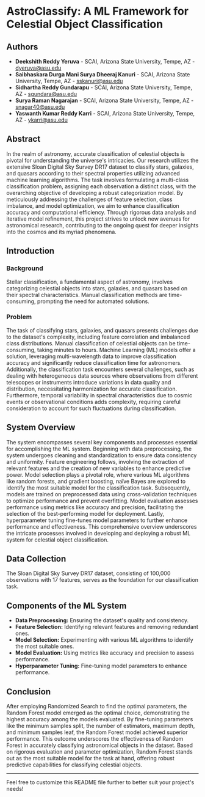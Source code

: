 
# AstroClassify: A ML Framework for Celestial Object Classification

## Authors
- **Deekshith Reddy Yeruva** - SCAI, Arizona State University, Tempe, AZ - [dyeruva@asu.edu](mailto:dyeruva@asu.edu)
- **Saibhaskara Durga Mani Surya Dheeraj Kanuri** - SCAI, Arizona State University, Tempe, AZ - [sskanuri@asu.edu](mailto:sskanuri@asu.edu)
- **Sidhartha Reddy Gundarapu** - SCAI, Arizona State University, Tempe, AZ - [sgundara@asu.edu](mailto:sgundara@asu.edu)
- **Surya Raman Nagarajan** - SCAI, Arizona State University, Tempe, AZ - [snagar40@asu.edu](mailto:snagar40@asu.edu)
- **Yaswanth Kumar Reddy Karri** - SCAI, Arizona State University, Tempe, AZ - [ykarri@asu.edu](mailto:ykarri@asu.edu)

## Abstract
In the realm of astronomy, accurate classification of celestial objects is pivotal for understanding the universe's intricacies. Our research utilizes the extensive Sloan Digital Sky Survey DR17 dataset to classify stars, galaxies, and quasars according to their spectral properties utilizing advanced machine learning algorithms. The task involves formulating a multi-class classification problem, assigning each observation a distinct class, with the overarching objective of developing a robust categorization model. By meticulously addressing the challenges of feature selection, class imbalance, and model optimization, we aim to enhance classification accuracy and computational efficiency. Through rigorous data analysis and iterative model refinement, this project strives to unlock new avenues for astronomical research, contributing to the ongoing quest for deeper insights into the cosmos and its myriad phenomena.

## Introduction
### Background
Stellar classification, a fundamental aspect of astronomy, involves categorizing celestial objects into stars, galaxies, and quasars based on their spectral characteristics. Manual classification methods are time-consuming, prompting the need for automated solutions.

### Problem
The task of classifying stars, galaxies, and quasars presents challenges due to the dataset's complexity, including feature correlation and imbalanced class distributions. Manual classification of celestial objects can be time-consuming, taking minutes to hours. Machine Learning (ML) models offer a solution, leveraging multi-wavelength data to improve classification accuracy and significantly reduce classification time for astronomers. Additionally, the classification task encounters several challenges, such as dealing with heterogeneous data sources where observations from different telescopes or instruments introduce variations in data quality and distribution, necessitating harmonization for accurate classification. Furthermore, temporal variability in spectral characteristics due to cosmic events or observational conditions adds complexity, requiring careful consideration to account for such fluctuations during classification.

## System Overview
The system encompasses several key components and processes essential for accomplishing the ML system. Beginning with data preprocessing, the system undergoes cleaning and standardization to ensure data consistency and uniformity. Feature engineering follows, involving the extraction of relevant features and the creation of new variables to enhance predictive power. Model selection plays a pivotal role, where various ML algorithms like random forests, and gradient boosting, naïve Bayes are explored to identify the most suitable model for the classification task. Subsequently, models are trained on preprocessed data using cross-validation techniques to optimize performance and prevent overfitting. Model evaluation assesses performance using metrics like accuracy and precision, facilitating the selection of the best-performing model for deployment. Lastly, hyperparameter tuning fine-tunes model parameters to further enhance performance and effectiveness. This comprehensive overview underscores the intricate processes involved in developing and deploying a robust ML system for celestial object classification.

## Data Collection
The Sloan Digital Sky Survey DR17 dataset, consisting of 100,000 observations with 17 features, serves as the foundation for our classification task.

## Components of the ML System
- **Data Preprocessing:** Ensuring the dataset's quality and consistency.
- **Feature Selection:** Identifying relevant features and removing redundant ones.
- **Model Selection:** Experimenting with various ML algorithms to identify the most suitable ones.
- **Model Evaluation:** Using metrics like accuracy and precision to assess performance.
- **Hyperparameter Tuning:** Fine-tuning model parameters to enhance performance.

## Conclusion
After employing Randomized Search to find the optimal parameters, the Random Forest model emerged as the optimal choice, demonstrating the highest accuracy among the models evaluated. By fine-tuning parameters like the minimum samples split, the number of estimators, maximum depth, and minimum samples leaf, the Random Forest model achieved superior performance. This outcome underscores the effectiveness of Random Forest in accurately classifying astronomical objects in the dataset. Based on rigorous evaluation and parameter optimization, Random Forest stands out as the most suitable model for the task at hand, offering robust predictive capabilities for classifying celestial objects.

---

Feel free to customize this README file further to better suit your project's needs!

